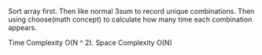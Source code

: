 Sort array first. Then like normal 3sum to record unique combinations. Then using choose(math concept) to calculate how many time each combination appears.


Time Complexity O(N ^ 2). Space Complexity O(N)